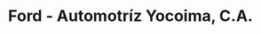 ---
title: "Ford - Automotríz Yocoima, C.A."
url: /ciudad-guayana-puerto-ordaz/ford-automotriz-yocoima-c-a/
shop: coche
---